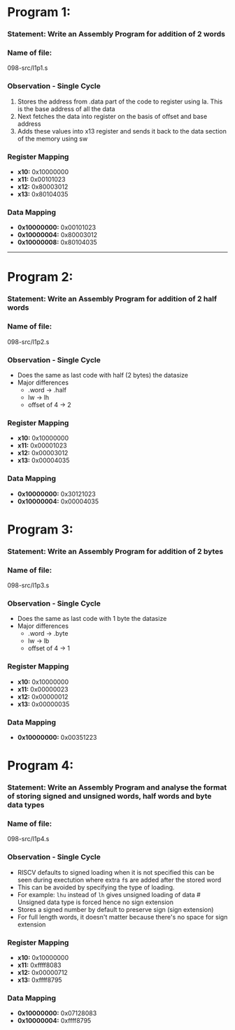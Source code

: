 
# Program 1: 
### Statement: Write an Assembly Program for addition of 2 words

### Name of file:
098-src/l1p1.s

### Observation - Single Cycle
1. Stores the address from .data part of the code to register using la. This is the base address of all the data
2. Next fetches the data into register on the basis of offset and base address
3. Adds these values into x13 register and sends it back to the data section of the memory using sw
 
### Register Mapping
- **x10:** 0x10000000
- **x11:** 0x00101023
- **x12:** 0x80003012
- **x13:** 0x80104035

### Data Mapping
- **0x10000000:** 0x00101023
- **0x10000004:** 0x80003012
- **0x10000008:** 0x80104035

---

# Program 2: 
### Statement: Write an Assembly Program for addition of 2 half words

### Name of file:
098-src/l1p2.s

### Observation - Single Cycle
- Does the same as last code with half (2 bytes) the datasize
- Major differences
	- .word -> .half
	- lw -> lh
	- offset of 4 -> 2
 
### Register Mapping
- **x10:** 0x10000000
- **x11:** 0x00001023
- **x12:** 0x00003012
- **x13:** 0x00004035

### Data Mapping
- **0x10000000:** 0x30121023
- **0x10000004:** 0x00004035


# Program 3: 
### Statement: Write an Assembly Program for addition of 2 bytes

### Name of file:
098-src/l1p3.s

### Observation - Single Cycle
- Does the same as last code with 1 byte the datasize
- Major differences
	- .word -> .byte
	- lw -> lb
	- offset of 4 -> 1
 
### Register Mapping
- **x10:** 0x10000000
- **x11:** 0x00000023
- **x12:** 0x00000012
- **x13:** 0x00000035

### Data Mapping
- **0x10000000:** 0x00351223


# Program 4: 
### Statement: Write an Assembly Program and analyse the format of storing signed and unsigned words, half words and byte data types

### Name of file:
098-src/l1p4.s

### Observation - Single Cycle
- RISCV defaults to signed loading when it is not specified this can be seen during exectution where extra `f`s are added after the stored word
- This can be avoided by specifying the type of loading.
- For example: `lhu` instead of `lh` gives unsigned loading of data # Unsigned data type is forced hence no sign extension
- Stores a signed number by default to preserve sign (sign extension)
- For full length words, it doesn't matter because there's no space for sign extension
 
### Register Mapping
- **x10:** 0x10000000
- **x11:** 0xffff8083
- **x12:** 0x00000712
- **x13:** 0xffff8795

### Data Mapping
- **0x10000000:** 0x07128083
- **0x10000004:** 0xffff8795
